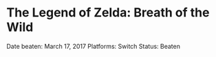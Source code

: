 # The Legend of Zelda: Breath of the Wild

Date beaten: March 17, 2017
Platforms: Switch
Status: Beaten